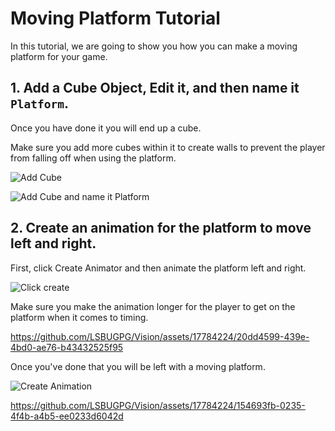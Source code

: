 # Moving Platform Tutorial
 
In this tutorial, we are going to show you how you can make a moving platform for your game.

 ## 1. Add a Cube Object, Edit it, and then name it `Platform`.

 Once you have done it you will end up a cube.

Make sure you add more cubes within it to create walls to prevent the player from falling off when using the platform.

![Add Cube](https://github.com/LSBUGPG/Vision/assets/17784224/8aa83f83-cc64-4372-a0e8-f69b0024fe61)

![Add Cube and name it Platform](https://github.com/LSBUGPG/Vision/assets/17784224/f0fe5fac-9ca5-4be5-b6ce-acbacbaffc96)

## 2. Create an animation for the platform to move left and right.

First, click Create Animator and then animate the platform left and right.

![Click create](https://github.com/LSBUGPG/Vision/assets/17784224/cb3a376f-374a-4791-a567-6f87fe8d2622)

Make sure you make the animation longer for the player to get on the platform when it comes to timing.

https://github.com/LSBUGPG/Vision/assets/17784224/20dd4599-439e-4bd0-ae76-b43432525f95

Once you've done that you will be left with a moving platform.

![Create Animation](https://github.com/LSBUGPG/Vision/assets/17784224/f1718d8f-4ad8-487b-b076-34f4dfd9dccd)

https://github.com/LSBUGPG/Vision/assets/17784224/154693fb-0235-4f4b-a4b5-ee0233d6042d
